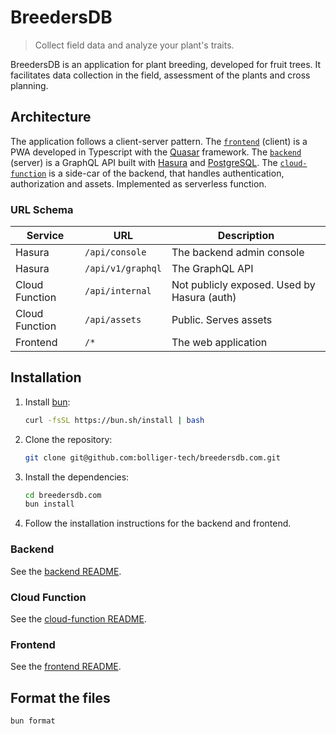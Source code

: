 # BreedersDB

> Collect field data and analyze your plant's traits.

BreedersDB is an application for plant breeding, developed for fruit trees. It facilitates data collection in the field, assessment of the plants and cross planning.

## Architecture

The application follows a client-server pattern. The [`frontend`](/frontend) (client) is a PWA developed in Typescript with the [Quasar](https://quasar.dev/) framework. The [`backend`](/backend) (server) is a GraphQL API built with [Hasura](https://hasura.io) and [PostgreSQL](https://www.postgresql.org/). The [`cloud-function`](/cloud-function) is a side-car of the backend, that handles authentication, authorization and assets. Implemented as serverless function.

### URL Schema

| Service        | URL               | Description                                 |
| -------------- | ----------------- | ------------------------------------------- |
| Hasura         | `/api/console`    | The backend admin console                   |
| Hasura         | `/api/v1/graphql` | The GraphQL API                             |
| Cloud Function | `/api/internal`   | Not publicly exposed. Used by Hasura (auth) |
| Cloud Function | `/api/assets`     | Public. Serves assets                       |
| Frontend       | `/*`              | The web application                         |

## Installation

1. Install [bun](https://bun.sh):

   ```sh
   curl -fsSL https://bun.sh/install | bash
   ```

1. Clone the repository:

   ```sh
   git clone git@github.com:bolliger-tech/breedersdb.com.git
   ```

1. Install the dependencies:

   ```sh
   cd breedersdb.com
   bun install
   ```

1. Follow the installation instructions for the backend and frontend.

### Backend

See the [backend README](/backend/README.md).

### Cloud Function

See the [cloud-function README](/cloud-function/README.md).

### Frontend

See the [frontend README](/frontend/README.md).

## Format the files

```bash
bun format
```
